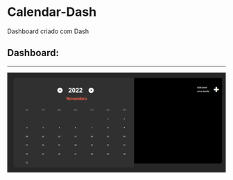 # Calendar-Dash
Dashboard criado com Dash

## Dashboard:
<hr>

<img src='https://github.com/MariaE-duarda/Calendar-Dash/blob/main/calendar.png?raw=true'>

